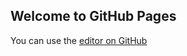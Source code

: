 ## Welcome to GitHub Pages

You can use the [editor on GitHub](https://github.com/pilifer78/Spark/edit/master/README.md) 


